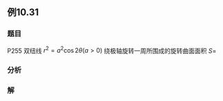 ## 例10.31
### 题目
P255 双纽线 ${r}^{2} = {a}^{2}\cos {2\theta }( {a > 0})$ 绕极轴旋转一周所围成的旋转曲面面积 $S =$
### 分析

### 解